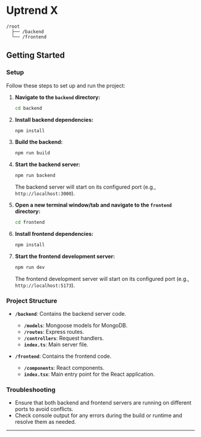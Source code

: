# Uptrend X


```
/root
  ├── /backend
  └── /frontend
```

## Getting Started

### Setup

Follow these steps to set up and run the project:

1. **Navigate to the `backend` directory:**

   ```bash
   cd backend
   ```

2. **Install backend dependencies:**

   ```bash
   npm install
   ```

3. **Build the backend:**

   ```bash
   npm run build
   ```

4. **Start the backend server:**

   ```bash
   npm run backend
   ```

   The backend server will start on its configured port (e.g., `http://localhost:3000`).

5. **Open a new terminal window/tab and navigate to the `frontend` directory:**

   ```bash
   cd frontend
   ```

6. **Install frontend dependencies:**

   ```bash
   npm install
   ```

7. **Start the frontend development server:**

   ```bash
   npm run dev
   ```

   The frontend development server will start on its configured port (e.g., `http://localhost:5173`).

### Project Structure

- **`/backend`**: Contains the backend server code.
  - **`/models`**: Mongoose models for MongoDB.
  - **`/routes`**: Express routes.
  - **`/controllers`**: Request handlers.
  - **`index.ts`**: Main server file.
  
- **`/frontend`**: Contains the frontend code.
  - **`/components`**: React components.
  - **`index.tsx`**: Main entry point for the React application.


### Troubleshooting

- Ensure that both backend and frontend servers are running on different ports to avoid conflicts.
- Check console output for any errors during the build or runtime and resolve them as needed.

---

